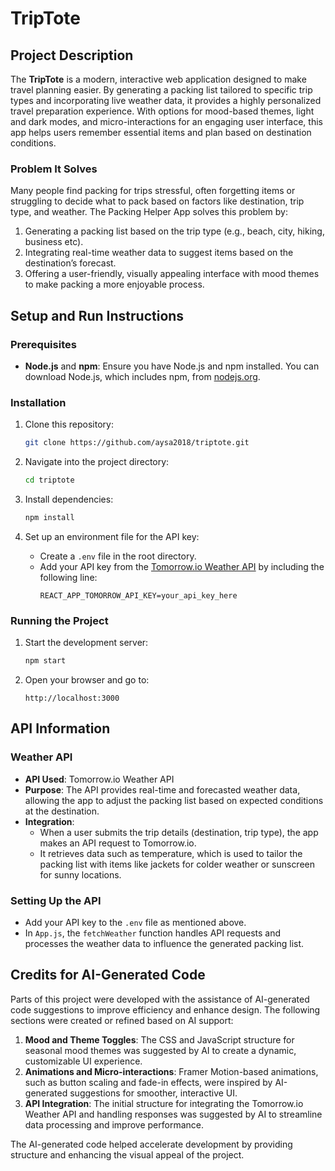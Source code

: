
# TripTote

## Project Description

The **TripTote** is a modern, interactive web application designed to make travel planning easier. By generating a packing list tailored to specific trip types and incorporating live weather data, it provides a highly personalized travel preparation experience. With options for mood-based themes, light and dark modes, and micro-interactions for an engaging user interface, this app helps users remember essential items and plan based on destination conditions.

### Problem It Solves

Many people find packing for trips stressful, often forgetting items or struggling to decide what to pack based on factors like destination, trip type, and weather. The Packing Helper App solves this problem by:
1. Generating a packing list based on the trip type (e.g., beach, city, hiking, business etc).
2. Integrating real-time weather data to suggest items based on the destination’s forecast.
3. Offering a user-friendly, visually appealing interface with mood themes to make packing a more enjoyable process.

## Setup and Run Instructions

### Prerequisites
- **Node.js** and **npm**: Ensure you have Node.js and npm installed. You can download Node.js, which includes npm, from [nodejs.org](https://nodejs.org/).

### Installation

1. Clone this repository:
   ```bash
   git clone https://github.com/aysa2018/triptote.git
   ```

2. Navigate into the project directory:
   ```bash
   cd triptote
   ```

3. Install dependencies:
   ```bash
   npm install
   ```

4. Set up an environment file for the API key:
   - Create a `.env` file in the root directory.
   - Add your API key from the [Tomorrow.io Weather API](https://developer.tomorrow.io/) by including the following line:
     ```env
     REACT_APP_TOMORROW_API_KEY=your_api_key_here
     ```

### Running the Project

1. Start the development server:
   ```bash
   npm start
   ```

2. Open your browser and go to:
   ```
   http://localhost:3000
   ```


## API Information

### Weather API

- **API Used**: Tomorrow.io Weather API
- **Purpose**: The API provides real-time and forecasted weather data, allowing the app to adjust the packing list based on expected conditions at the destination.
- **Integration**:
  - When a user submits the trip details (destination, trip type), the app makes an API request to Tomorrow.io.
  - It retrieves data such as temperature, which is used to tailor the packing list with items like jackets for colder weather or sunscreen for sunny locations.

### Setting Up the API

- Add your API key to the `.env` file as mentioned above.
- In `App.js`, the `fetchWeather` function handles API requests and processes the weather data to influence the generated packing list.

## Credits for AI-Generated Code

Parts of this project were developed with the assistance of AI-generated code suggestions to improve efficiency and enhance design. The following sections were created or refined based on AI support:

1. **Mood and Theme Toggles**: The CSS and JavaScript structure for seasonal mood themes was suggested by AI to create a dynamic, customizable UI experience.
2. **Animations and Micro-interactions**: Framer Motion-based animations, such as button scaling and fade-in effects, were inspired by AI-generated suggestions for smoother, interactive UI.
3. **API Integration**: The initial structure for integrating the Tomorrow.io Weather API and handling responses was suggested by AI to streamline data processing and improve performance.

The AI-generated code helped accelerate development by providing structure and enhancing the visual appeal of the project.

